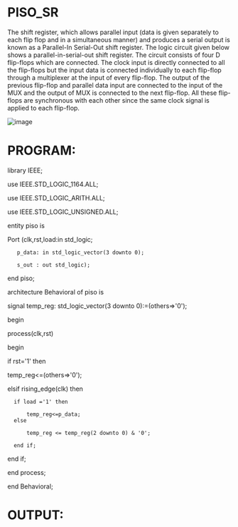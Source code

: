 # PISO_SR
The shift register, which allows parallel input (data is given separately to each flip flop and in a simultaneous manner) and produces a serial output is known as a Parallel-In Serial-Out shift register. The logic circuit given below shows a parallel-in-serial-out shift register. The circuit consists of four D flip-flops which are connected. The clock input is directly connected to all the flip-flops but the input data is connected individually to each flip-flop through a multiplexer at the input of every flip-flop. The output of the previous flip-flop and parallel data input are connected to the input of the MUX and the output of MUX is connected to the next flip-flop. All these flip-flops are synchronous with each other since the same clock signal is applied to each flip-flop. 

![image](https://github.com/RESMIRNAIR/PISO_SR/assets/154305926/f0f2d979-b298-4693-b5c8-8eea850936d4)

# PROGRAM:

library IEEE;

use IEEE.STD_LOGIC_1164.ALL;

use IEEE.STD_LOGIC_ARITH.ALL;

use IEEE.STD_LOGIC_UNSIGNED.ALL;

entity piso is

 Port (clk,rst,load:in std_logic; 
 
       p_data: in std_logic_vector(3 downto 0);
       
       s_out : out std_logic);

end piso;


architecture Behavioral of piso is

signal temp_reg: std_logic_vector(3 downto 0):=(others=>'0');

begin

process(clk,rst)

begin

if rst='1' then 

   temp_reg<=(others=>'0');

elsif rising_edge(clk) then 

      if load ='1' then 
      
          temp_reg<=p_data;
      else
          
          temp_reg <= temp_reg(2 downto 0) & '0';

      end if;

end if;

end process;

end Behavioral;


# OUTPUT:
